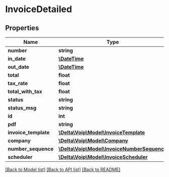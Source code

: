 # InvoiceDetailed

## Properties
Name | Type | Description | Notes
------------ | ------------- | ------------- | -------------
**number** | **string** |  | [optional] 
**in_date** | [**\DateTime**](\DateTime.md) |  | [optional] 
**out_date** | [**\DateTime**](\DateTime.md) |  | [optional] 
**total** | **float** |  | [optional] 
**tax_rate** | **float** |  | [optional] 
**total_with_tax** | **float** |  | [optional] 
**status** | **string** |  | [optional] 
**status_msg** | **string** |  | [optional] 
**id** | **int** |  | [optional] 
**pdf** | **string** |  | [optional] 
**invoice_template** | [**\Delta\Voip\Model\InvoiceTemplate**](InvoiceTemplate.md) |  | 
**company** | [**\Delta\Voip\Model\Company**](Company.md) |  | 
**number_sequence** | [**\Delta\Voip\Model\InvoiceNumberSequence**](InvoiceNumberSequence.md) |  | [optional] 
**scheduler** | [**\Delta\Voip\Model\InvoiceScheduler**](InvoiceScheduler.md) |  | [optional] 

[[Back to Model list]](../README.md#documentation-for-models) [[Back to API list]](../README.md#documentation-for-api-endpoints) [[Back to README]](../README.md)


